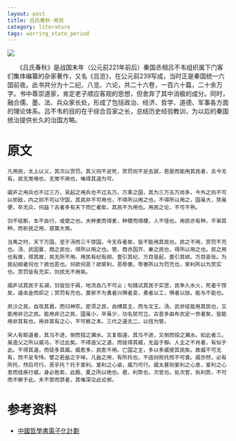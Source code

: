 ```yaml
---
layout: post
title: 吕氏春秋·用民
category: literature
tags: warring_state_period
---
```

![](https://cdn.kelu.org/blog/tags/literature.jpg)

　　《吕氏春秋》是战国末年（公元前221年前后）秦国丞相吕不韦组织属下门客们集体编纂的杂家著作，又名《吕览》，在公元前239写成，当时正是秦国统一六国前夜。此书共分为十二纪、八览、六论，共二十六卷，一百六十篇，二十余万字。书中尊崇道家，肯定老子顺应客观的思想，但舍弃了其中消极的成分。同时，融合儒、墨、法、兵众家长处，形成了包括政治、经济、哲学、道德、军事各方面的理论体系。吕不韦的目的在于综合百家之长，总结历史经验教训，为以后的秦国统治提供长久的治国方略。

# 原文

```
凡用民，太上以义，其次以赏罚。其义则不足死，赏罚则不足去就，若是而能用其民者，古今无有。民无常用也，无常不用也，唯得其道为可。

阖庐之用兵也不过三万，吴起之用兵也不过五万。万乘之国，其为三万五万尚多。今外之则不可以拒敌，内之则不可以守国，其民非不可用也，不得所以用之也。不得所以用之，国虽大，势虽便，卒无众，何益？古者多有天下而亡者矣，其民不为用也。用民之论，不可不熟。

剑不徒断，车不自行，或使之也。夫种麦而得麦，种稷而得稷，人不怪也。用民亦有种，不审其种，而祈民之用，惑莫大焉。

当禹之时，天下万国，至于汤而三千馀国，今无存者矣，皆不能用其民也。民之不用，赏罚不充也。汤、武因夏、商之民也，得所以用之也。管、商亦因齐、秦之民也，得所以用之也。民之用也有故，得其故，民无所不用。用民有纪有纲，壹引其纪，万目皆起，壹引其纲，万目皆张。为民纪纲者何也？欲也恶也。何欲何恶？欲荣利，恶辱害。辱害所以为罚充也，荣利所以为赏实也。赏罚皆有充实，则民无不用矣。

阖庐试其民于五湖，剑皆加于肩，地流血几不可止；句践试其民于实宫，民争入水火，死者千馀矣，遽击金而却之；赏罚有充也。莫邪不为勇者兴惧者变，勇者以工，惧者以拙，能与不能也。

夙沙之民，自攻其君，而归神农。密须之民，自缚其主，而与文王。汤、武非徒能用其民也，又能用非己之民。能用非己之民，国虽小，卒虽少，功名犹可立。古昔多由布衣定一世者矣，皆能用非其有也。用非其有之心，不可察之本。三代之道无二，以信为管。

宋人有取道者，其马不进，倒而投之鸂水。又复取道，其马不进，又倒而投之鸂水。如此者三。虽造父之所以威马，不过此矣。不得造父之道，而徒得其威，无益于御。人主之不肖者，有似于此。不得其道，而徒多其威。威愈多，民愈不用。亡国之主，多以多威使其民矣。故威不可无有，而不足专恃。譬之若盐之于味，凡盐之用，有所托也，不适则败托而不可食。威亦然，必有所托，然后可行。恶乎托？托于爱利。爱利之心谕，威乃可行。威太甚则爱利之心息，爱利之心息而徒疾行威，身必咎矣，此殷、夏之所以绝也。君，利势也，次官也。处次官，执利势，不可而不察于此。夫不禁而禁者，其唯深见此论邪。
```



# 参考资料

* [中國哲學書電子化計劃](https://ctext.org/lv-shi-chun-qiu/yong-min/zhs)